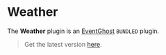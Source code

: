 # Weather

The **Weather** plugin is an [EventGhost](https://github.com/EventGhost/EventGhost) `BUNDLED` plugin.

> Get the latest version [here](https://github.com/EventGhost/EventGhost/tree/master/plugins/Weather).